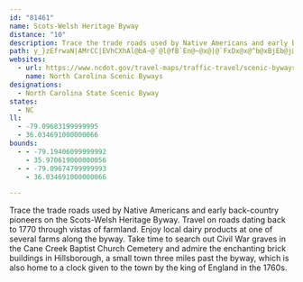 ```yaml
---
id: "81461"
name: Scots-Welsh Heritage Byway
distance: "10"
description: Trace the trade roads used by Native Americans and early back-country pioneers on the Scots-Welsh Heritage Byway.
path: y_}zEfrwaN|AMrCC|EVhCXhAl@bA~@`@l@fB`En@~@x@|@`FxDx@x@^b@xBjEb@j@bDlCdBr@~BX~Hq@zBGjBDzAT|FvBlAP`EC`AJzJzBjh@bSlG|@nBPbACbC[|CcAx@MvKYtMMfEx@rALxA?rCWI~ODfg@HhOXrDx@`CbAjBhApAjS~QhOfLrAxArGlMhA`Dd@tCL|Ab@nMC`E_@`DqHlUYrAOzAyAvBe@fCOxCTfFbA`E^dDYzBwAjCk@rBe@jTOfNgA``@RjG?zBMpB_BnO{@tONlEZnBbBlR?jBOfBwD|Qo@lEyExl@ItANlDRVdBl@hBVfFEnCQpEVbEdAnBz@pBpA|n@lg@~H`GrCd@bBFhR_@lEq]JuEEaJCs@eAmJEyAFsA\yAxBeGxRaf@hBaEb@}ATuAB_ACsAOmAo@mC}DwL_@}By@aHOqD@y@v@oPhAcSEsBWeBe@oBaJmWsDkMcDmO_BuEgBeEcEiLe@eBWyAKgCD_A\gDrEsQyCaAqBgAu@cAi@oAu@qAgA{@ePqEsFa@qk@}A
websites:
  - url: https://www.ncdot.gov/travel-maps/traffic-travel/scenic-byways/Documents/nc-scenic-byways-guidebook.pdf#page=176
    name: North Carolina Scenic Byways
designations:
  - North Carolina State Scenic Byway
states:
  - NC
ll:
  - -79.09683199999995
  - 36.034691000000066
bounds:
  - - -79.19406099999992
    - 35.970619000000056
  - - -79.09674799999993
    - 36.034691000000066

---
```


Trace the trade roads used by Native Americans and early back-country pioneers on the Scots-Welsh Heritage Byway. Travel on roads dating back to 1770 through vistas of farmland. Enjoy local dairy products at one of  several farms along the byway. Take time to search out Civil War graves in the Cane Creek Baptist Church Cemetery and admire the enchanting brick buildings in Hillsborough, a small town three miles past the byway, which is also home to a clock given to the town by the king of England in the 1760s.
